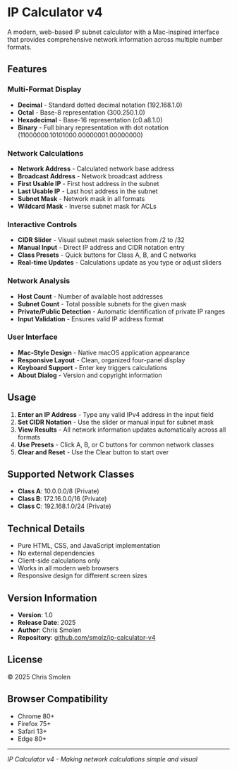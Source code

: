 # IP Calculator v4

A modern, web-based IP subnet calculator with a Mac-inspired interface that provides comprehensive network information across multiple number formats.

## Features

### Multi-Format Display
- **Decimal** - Standard dotted decimal notation (192.168.1.0)
- **Octal** - Base-8 representation (300.250.1.0)
- **Hexadecimal** - Base-16 representation (c0.a8.1.0)
- **Binary** - Full binary representation with dot notation (11000000.10101000.00000001.00000000)

### Network Calculations
- **Network Address** - Calculated network base address
- **Broadcast Address** - Network broadcast address
- **First Usable IP** - First host address in the subnet
- **Last Usable IP** - Last host address in the subnet
- **Subnet Mask** - Network mask in all formats
- **Wildcard Mask** - Inverse subnet mask for ACLs

### Interactive Controls
- **CIDR Slider** - Visual subnet mask selection from /2 to /32
- **Manual Input** - Direct IP address and CIDR notation entry
- **Class Presets** - Quick buttons for Class A, B, and C networks
- **Real-time Updates** - Calculations update as you type or adjust sliders

### Network Analysis
- **Host Count** - Number of available host addresses
- **Subnet Count** - Total possible subnets for the given mask
- **Private/Public Detection** - Automatic identification of private IP ranges
- **Input Validation** - Ensures valid IP address format

### User Interface
- **Mac-Style Design** - Native macOS application appearance
- **Responsive Layout** - Clean, organized four-panel display
- **Keyboard Support** - Enter key triggers calculations
- **About Dialog** - Version and copyright information

## Usage

1. **Enter an IP Address** - Type any valid IPv4 address in the input field
2. **Set CIDR Notation** - Use the slider or manual input for subnet mask
3. **View Results** - All network information updates automatically across all formats
4. **Use Presets** - Click A, B, or C buttons for common network classes
5. **Clear and Reset** - Use the Clear button to start over

## Supported Network Classes

- **Class A**: 10.0.0.0/8 (Private)
- **Class B**: 172.16.0.0/16 (Private) 
- **Class C**: 192.168.1.0/24 (Private)

## Technical Details

- Pure HTML, CSS, and JavaScript implementation
- No external dependencies
- Client-side calculations only
- Works in all modern web browsers
- Responsive design for different screen sizes

## Version Information

- **Version**: 1.0
- **Release Date**: 2025
- **Author**: Chris Smolen
- **Repository**: [github.com/smolz/ip-calculator-v4](https://github.com/smolz/ip-calculator-v4)

## License

© 2025 Chris Smolen

## Browser Compatibility

- Chrome 80+
- Firefox 75+
- Safari 13+
- Edge 80+

---

*IP Calculator v4 - Making network calculations simple and visual*
